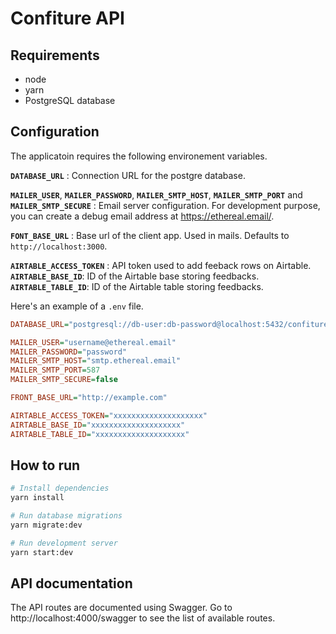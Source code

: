 # Confiture API

## Requirements

- node
- yarn
- PostgreSQL database

## Configuration

The applicatoin requires the following environement variables.

**`DATABASE_URL`** : Connection URL for the postgre database.

**`MAILER_USER`**,
**`MAILER_PASSWORD`**,
**`MAILER_SMTP_HOST`**,
**`MAILER_SMTP_PORT`** and
**`MAILER_SMTP_SECURE`** : Email server configuration. For development purpose, you can create a debug email address at https://ethereal.email/.

**`FONT_BASE_URL`** : Base url of the client app. Used in mails. Defaults to `http://localhost:3000`.

**`AIRTABLE_ACCESS_TOKEN`** : API token used to add feeback rows on Airtable.
**`AIRTABLE_BASE_ID`**: ID of the Airtable base storing feedbacks.
**`AIRTABLE_TABLE_ID`**: ID of the Airtable table storing feedbacks.

Here's an example of a `.env` file.

```ini
DATABASE_URL="postgresql://db-user:db-password@localhost:5432/confiture-db"

MAILER_USER="username@ethereal.email"
MAILER_PASSWORD="password"
MAILER_SMTP_HOST="smtp.ethereal.email"
MAILER_SMTP_PORT=587
MAILER_SMTP_SECURE=false

FRONT_BASE_URL="http://example.com"

AIRTABLE_ACCESS_TOKEN="xxxxxxxxxxxxxxxxxxxx"
AIRTABLE_BASE_ID="xxxxxxxxxxxxxxxxxxxx"
AIRTABLE_TABLE_ID="xxxxxxxxxxxxxxxxxxxx"
```

## How to run

```sh
# Install dependencies
yarn install

# Run database migrations
yarn migrate:dev

# Run development server
yarn start:dev
```

## API documentation

The API routes are documented using Swagger. Go to http://localhost:4000/swagger
to see the list of available routes.
